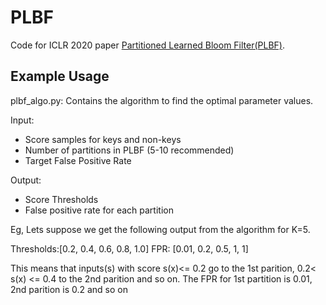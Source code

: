# PLBF
Code for ICLR 2020 paper [Partitioned Learned Bloom Filter(PLBF)](https://arxiv.org/abs/2006.03176).

## Example Usage
plbf_algo.py: Contains the algorithm to find the optimal parameter values.

Input:
- Score samples for keys and non-keys
- Number of partitions in PLBF (5-10 recommended)
- Target False Positive Rate 

Output:
- Score Thresholds 
- False positive rate for each partition

Eg,
Lets suppose we get the following output from the algorithm for K=5.

Thresholds:[0.2, 0.4, 0.6, 0.8, 1.0]
FPR: [0.01, 0.2, 0.5, 1, 1]

This means that inputs(s) with score s(x)<= 0.2 go to the 1st parition, 0.2< s(x) <= 0.4 to the 2nd parition and so on.
The FPR for 1st partition is  0.01, 2nd parition is 0.2 and so on

